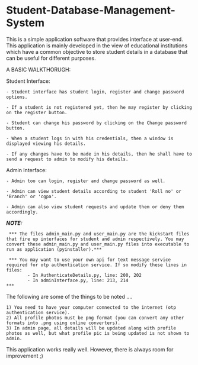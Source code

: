 # Student-Database-Management-System

This is a simple application software that provides interface at user-end. This application is mainly developed in the view of educational institutions which have a common objective to store student details in a database that can be useful for different purposes. 


A BASIC WALKTHORUGH:

Student Interface:

    - Student interface has student login, register and change password options.
    
    - If a student is not registered yet, then he may register by clicking on the register button.
    
    - Student can change his password by clicking on the Change password button.
    
    - When a student logs in with his credentials, then a window is displayed viewing his details.
    
    - If any changes have to be made in his details, then he shall have to send a request to admin to modify his details.

Admin Interface:

    - Admin too can login, register and change password as well.

    - Admin can view student details according to student 'Roll no' or 'Branch' or 'cgpa'.
    
    - Admin can also view student requests and update them or deny them accordingly.

***NOTE:***
     
     *** The files admin_main.py and user_main.py are the kickstart files that fire up interfaces for student and admin respectively. You may convert these admin_main.py and user_main.py files into executable to run as application (pyinstaller).***

     *** You may want to use your own api for text message service required for otp authentication service. If so modify these lines in files:
            - In AuthenticateDetails.py, line: 200, 202
            - In adminInterface.py, line: 213, 214
    ***

The following are some of the things to be noted ....

    1) You need to have your computer connected to the internet (otp authentication service).
    2) All profile photos must be png format (you can convert any other formats into .png using online converters).
    3) In admin page, all details will be updated along with profile photos as well, but what profile pic is being updated is not shown to admin.

This application works really well. However, there is always room for improvement ;)
